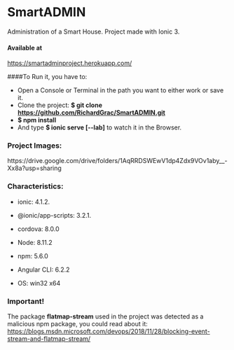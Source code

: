 # SmartADMIN
Administration of a Smart House.
Project made with Ionic 3.

#### Available at 
https://smartadminproject.herokuapp.com/ 

####To Run it, you have to:

  * Open a Console or Terminal in the path you want to either work or save it.
  * Clone the project: <b>$ git clone https://github.com/RichardGrac/SmartADMIN.git</b>
  * <b>$ npm install</b>
  * And type <b>$ ionic serve [--lab]</b> to watch it in the Browser.

<h3>Project Images: </h3> https://drive.google.com/drive/folders/1AqRRDSWEwV1dp4Zdx9VOv1aby__-Xx8a?usp=sharing

### Characteristics:

  * ionic: 4.1.2.
  * @ionic/app-scripts: 3.2.1.
  * cordova: 8.0.0
    
  * Node: 8.11.2
  * npm: 5.6.0
  * Angular CLI: 6.2.2
    
  * OS: win32 x64
 
### Important!
The package <b>flatmap-stream</b> used in the project was detected as a malicious npm package, 
you could read about it:
https://blogs.msdn.microsoft.com/devops/2018/11/28/blocking-event-stream-and-flatmap-stream/
